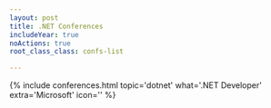 ```yaml
---
layout: post
title: .NET Conferences 
includeYear: true
noActions: true
root_class_class: confs-list

---
```


{% include conferences.html topic='dotnet' what='.NET Developer' extra='Microsoft' icon='<i class="fab fa-windows"></i>' %}